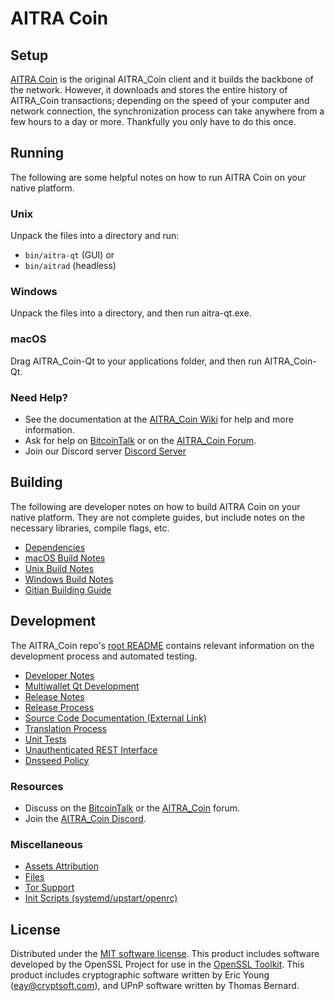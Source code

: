 AITRA Coin
=============

Setup
---------------------
[AITRA Coin](http://aitra.org/wallet) is the original AITRA_Coin client and it builds the backbone of the network. However, it downloads and stores the entire history of AITRA_Coin transactions; depending on the speed of your computer and network connection, the synchronization process can take anywhere from a few hours to a day or more. Thankfully you only have to do this once.

Running
---------------------
The following are some helpful notes on how to run AITRA Coin on your native platform.

### Unix

Unpack the files into a directory and run:

- `bin/aitra-qt` (GUI) or
- `bin/aitrad` (headless)

### Windows

Unpack the files into a directory, and then run aitra-qt.exe.

### macOS

Drag AITRA_Coin-Qt to your applications folder, and then run AITRA_Coin-Qt.

### Need Help?

* See the documentation at the [AITRA_Coin Wiki](https://github.com/AITRA_Coin-Project/AITRA_Coin/wiki)
for help and more information.
* Ask for help on [BitcoinTalk](https://bitcointalk.org/index.php?topic=1262920.0) or on the [AITRA_Coin Forum](http://forum.aitra.org/).
* Join our Discord server [Discord Server](https://discord.aitra.org)

Building
---------------------
The following are developer notes on how to build AITRA Coin on your native platform. They are not complete guides, but include notes on the necessary libraries, compile flags, etc.

- [Dependencies](dependencies.md)
- [macOS Build Notes](build-osx.md)
- [Unix Build Notes](build-unix.md)
- [Windows Build Notes](build-windows.md)
- [Gitian Building Guide](gitian-building.md)

Development
---------------------
The AITRA_Coin repo's [root README](/README.md) contains relevant information on the development process and automated testing.

- [Developer Notes](developer-notes.md)
- [Multiwallet Qt Development](multiwallet-qt.md)
- [Release Notes](release-notes.md)
- [Release Process](release-process.md)
- [Source Code Documentation (External Link)](https://www.fuzzbawls.pw/aitra/doxygen/)
- [Translation Process](translation_process.md)
- [Unit Tests](unit-tests.md)
- [Unauthenticated REST Interface](REST-interface.md)
- [Dnsseed Policy](dnsseed-policy.md)

### Resources
* Discuss on the [BitcoinTalk](https://bitcointalk.org/index.php?topic=1262920.0) or the [AITRA_Coin](http://forum.aitra.org/) forum.
* Join the [AITRA_Coin Discord](https://discord.aitra.org).

### Miscellaneous
- [Assets Attribution](assets-attribution.md)
- [Files](files.md)
- [Tor Support](tor.md)
- [Init Scripts (systemd/upstart/openrc)](init.md)

License
---------------------
Distributed under the [MIT software license](/COPYING).
This product includes software developed by the OpenSSL Project for use in the [OpenSSL Toolkit](https://www.openssl.org/). This product includes
cryptographic software written by Eric Young ([eay@cryptsoft.com](mailto:eay@cryptsoft.com)), and UPnP software written by Thomas Bernard.
